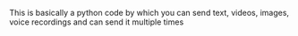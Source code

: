 This is basically a python code by which you can send text, videos, images, voice recordings and can send it multiple times
